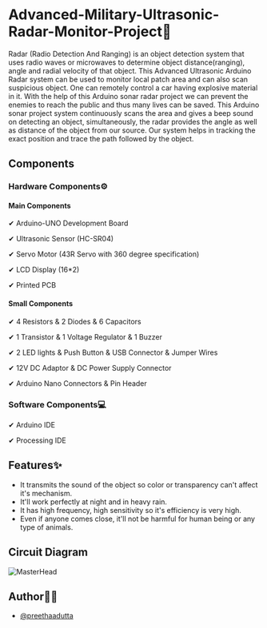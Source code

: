 # Advanced-Military-Ultrasonic-Radar-Monitor-Project📡

Radar (Radio Detection And Ranging) is an object detection system that 
uses radio waves or microwaves to determine object distance(ranging), 
angle and radial velocity of that object. This Advanced Ultrasonic Arduino 
Radar system can be used to monitor local patch area and can also scan 
suspicious object. One can remotely control a car having explosive material 
in it. With the help of this Arduino sonar radar project we can prevent the 
enemies to reach the public and thus many lives can be saved. This Arduino sonar project system continuously scans the area and gives a 
beep sound on detecting an object, simultaneously, the radar provides the 
angle as well as distance of the object from our source. Our system helps in 
tracking the exact position and trace the path followed by the object.


## Components

### Hardware Components⚙
#### Main Components

✔ Arduino-UNO Development Board

✔ Ultrasonic Sensor (HC-SR04)

✔ Servo Motor (43R Servo with 360 degree specification)

✔ LCD Display (16*2)

✔ Printed PCB

#### Small Components
✔ 4 Resistors & 2 Diodes & 6 Capacitors

✔ 1 Transistor & 1 Voltage Regulator & 1 Buzzer

✔ 2 LED lights & Push Button & USB Connector & Jumper Wires

✔ 12V DC Adaptor & DC Power Supply Connector

✔ Arduino Nano Connectors & Pin Header

### Software Components💻

✔ Arduino IDE

✔ Processing IDE

## Features✨

- It transmits the sound of the object so color or transparency can't affect it's mechanism. 
- It'll work perfectly at night and in heavy rain.
- It has high frequency, high sensitivity so it's efficiency is very high.
- Even if anyone comes close, it'll not be harmful for human being or any type of animals.


## Circuit Diagram

![MasterHead](https://miro.medium.com/max/550/1*CQzRj_YAHcEOVyKzQZNtfg.png)

## Author👩‍💻

- [@preethaadutta](https://github.com/preethaadutta)
